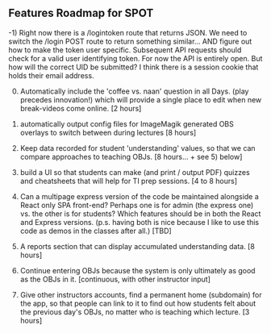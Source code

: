 Features Roadmap for SPOT
-------------------------

-1) Right now there is a /logintoken route that returns JSON. We need to switch the /login POST route to 
return something similar... AND figure out how to make the token user specific. Subsequent API requests 
should check for a valid user identifying token. For now the API is entirely open. But how will the correct 
UID be submitted? I think there is a session cookie that holds their email address.

0) Automatically include the 'coffee vs. naan' question in all Days. (play precedes innovation!) which will 
provide a single place to edit when new break-videos come online. [2 hours]

1) automatically output config files for ImageMagik generated OBS overlays to switch between during 
lectures [8 hours]

2) Keep data recorded for student 'understanding' values, so that we can compare approaches to teaching 
OBJs. [8 hours... + see 5) below]

3) build a UI so that students can make (and print / output PDF) quizzes and cheatsheets that will help for 
TI prep sessions. [4 to 8 hours]

4) Can a multipage express version of the code be maintained alongside a React only SPA front-end? Perhaps 
one is for admin (the express one) vs. the other is for students? Which features should be in both the 
React and Express versions. (p.s. having both is nice because I like to use this code as demos in the 
classes after all.) [TBD]

5) A reports section that can display accumulated understanding data. [8 hours]

6) Continue entering OBJs because the system is only ultimately as good as the OBJs in it. [continuous, 
with other instructor input]

7) Give other instructors accounts, find a permanent home (subdomain) for the app, so that people can link 
to it to find out how students felt about the previous day's OBJs, no matter who is teaching which lecture. 
[3 hours]

